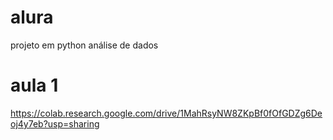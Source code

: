 # alura
 projeto em python
    análise de dados
# aula 1
 https://colab.research.google.com/drive/1MahRsyNW8ZKpBf0fOfGDZg6Deoj4y7eb?usp=sharing